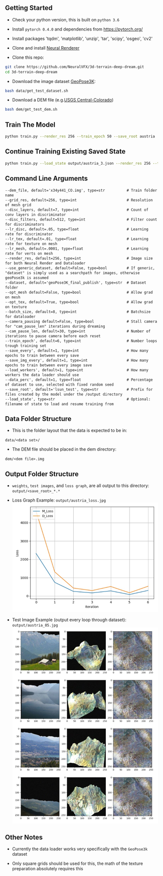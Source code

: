 
## Getting Started
- Check your python version, this is built on `python 3.6`
- Install `pytorch 0.4.0` and dependencies from https://pytorch.org/
- Install packages 'tqdm', 'matplotlib', 'unzip', 'tar', 'scipy', 'osgeo', 'cv2'

- Clone and install [Neural Renderer](https://github.com/daniilidis-group/neural_renderer)

- Clone this repo:
```bash
git clone https://github.com/NeuralVFX/3d-terrain-deep-dream.git
cd 3d-terrain-deep-dream
```
- Download the image dataset [GeoPose3K](http://cphoto.fit.vutbr.cz/geoPose3K/):
```bash
bash data/get_test_dataset.sh
```
- Download a DEM file (e.g.[USGS Central-Colorado](https://www.sciencebase.gov/catalog/item/5acecd0ee4b0e2c2dd1a6acf))
```bash
bash dem/get_test_dem.sh
```
## Train The Model
```bash
python train.py --render_res 256 --train_epoch 50 --save_root austria
```

## Continue Training Existing Saved State
```bash
python train.py --load_state output/austria_3.json --render_res 256 --train_epoch 50 --save_root austria
```

## Command Line Arguments

```
--dem_file, default='x34y441_CO.img', type=str          # Train folder name
--grid_res, default=256, type=int                       # Resolution of mesh grid
--disc_layers, default=7, type=int                      # Count of conv layers in discriminator
--disc_filters, default=512, type=int                   # Filter count for discriminators
--lr_disc, default=.05, type=float                      # Learning rate for discriminator
--lr_tex, default=.01, type=float                       # Learning rate for texture on mesh
--lr_mesh, default=.0001, type=float                    # Learning rate for verts on mesh
--render_res, default=256, type=int                     # Image size for both Neural Render and Dataloader
--use_generic_dataset, default=False, type=bool         # If generic, "dataset" is simply used as a searchpath for images, otherwise geoPose3k is assumed
--dataset, default='geoPose3K_final_publish', type=str  # Dataset folder
--opt_mesh default=False, type=bool                     # Allow grad on mesh
--opt_tex, default=True, type=bool                      # Allow grad on texture
--batch_size, default=8, type=int                       # Batchsize for dataloader
--camera_pausing default=False, type=bool               # Stall camera for "cam_pause_len" iterations during dreaming
--cam_pause_len, default=30, type=int                   # Number of iterations to pause camera before each reset
--train_epoch', default=6, type=int                     # Number loops trough training set
--save_every', default=1, type=int                      # How many epochs to train between every save
--save_img_every', default=1, type=int                  # How many epochs to train between every image save
--load_workers', default=1, type=int                    # How many workers the data loader should use
--data_perc', default=1, type=float                     # Percentage of dataset to use, selected with fixed random seed
--save_root', default='lsun_test', type=str             # Prefix for files created by the model under the /output directory
--load_state', type=str                                 # Optional: filename of state to load and resume training from
```

## Data Folder Structure

- This is the folder layout that the data is expected to be in:

`data/<data set>/`

- The DEM file should be placed in the dem directory:

`dem/<dem file>.img`

## Output Folder Structure

- `weights`, `test images`, and `loss graph`, are all output to this directory: `output/<save_root>_*.*`

- Loss Graph Example: `output/austria_loss.jpg`
![](output/austria_loss.jpg)

- Test Image Example (output every loop through dataset): `output/austria_05.jpg`
![](output/austria_05.jpg)

## Other Notes

- Currently the data loader works very specifically with the `GeoPose3k` dataset

- Only square grids should be used for this, the math of the texture preparation absolutely requires this



